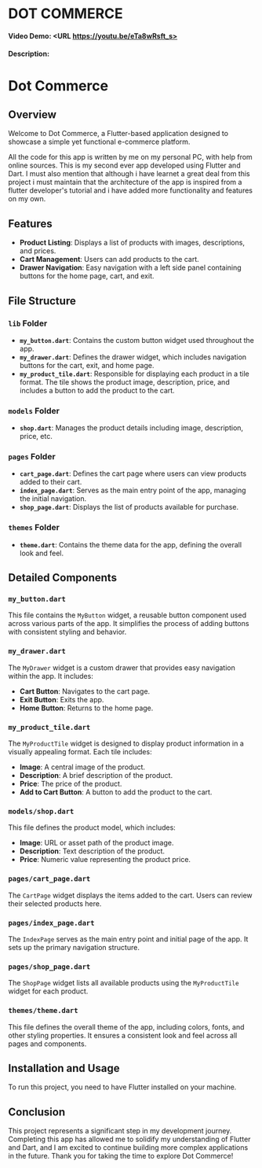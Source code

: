 # DOT COMMERCE
#### Video Demo:  <URL https://youtu.be/eTa8wRsft_s>
#### Description:

# Dot Commerce

## Overview

Welcome to Dot Commerce, a Flutter-based application designed to showcase a simple yet functional e-commerce platform.

All the code for this app is written by me on my personal PC, with help from online sources. This is my second ever app developed using Flutter and Dart. I must also mention that although i have learnet a great deal from this project i must maintain that the architecture of the app is inspired from a flutter developer's tutorial and i have added more functionality and features on my own.

## Features

- **Product Listing**: Displays a list of products with images, descriptions, and prices.
- **Cart Management**: Users can add products to the cart.
- **Drawer Navigation**: Easy navigation with a left side panel containing buttons for the home page, cart, and exit.

## File Structure

### `lib` Folder

- **`my_button.dart`**: Contains the custom button widget used throughout the app.
- **`my_drawer.dart`**: Defines the drawer widget, which includes navigation buttons for the cart, exit, and home page.
- **`my_product_tile.dart`**: Responsible for displaying each product in a tile format. The tile shows the product image, description, price, and includes a button to add the product to the cart.

### `models` Folder

- **`shop.dart`**: Manages the product details including image, description, price, etc.

### `pages` Folder

- **`cart_page.dart`**: Defines the cart page where users can view products added to their cart.
- **`index_page.dart`**: Serves as the main entry point of the app, managing the initial navigation.
- **`shop_page.dart`**: Displays the list of products available for purchase.

### `themes` Folder

- **`theme.dart`**: Contains the theme data for the app, defining the overall look and feel.

## Detailed Components

### `my_button.dart`

This file contains the `MyButton` widget, a reusable button component used across various parts of the app. It simplifies the process of adding buttons with consistent styling and behavior.

### `my_drawer.dart`

The `MyDrawer` widget is a custom drawer that provides easy navigation within the app. It includes:
- **Cart Button**: Navigates to the cart page.
- **Exit Button**: Exits the app.
- **Home Button**: Returns to the home page.

### `my_product_tile.dart`

The `MyProductTile` widget is designed to display product information in a visually appealing format. Each tile includes:
- **Image**: A central image of the product.
- **Description**: A brief description of the product.
- **Price**: The price of the product.
- **Add to Cart Button**: A button to add the product to the cart.

### `models/shop.dart`

This file defines the product model, which includes:
- **Image**: URL or asset path of the product image.
- **Description**: Text description of the product.
- **Price**: Numeric value representing the product price.

### `pages/cart_page.dart`

The `CartPage` widget displays the items added to the cart. Users can review their selected products here.

### `pages/index_page.dart`

The `IndexPage` serves as the main entry point and initial page of the app. It sets up the primary navigation structure.

### `pages/shop_page.dart`

The `ShopPage` widget lists all available products using the `MyProductTile` widget for each product.

### `themes/theme.dart`

This file defines the overall theme of the app, including colors, fonts, and other styling properties. It ensures a consistent look and feel across all pages and components.

## Installation and Usage

To run this project, you need to have Flutter installed on your machine.

## Conclusion

This project represents a significant step in my development journey. Completing this app has allowed me to solidify my understanding of Flutter and Dart, and I am excited to continue building more complex applications in the future. Thank you for taking the time to explore Dot Commerce!
